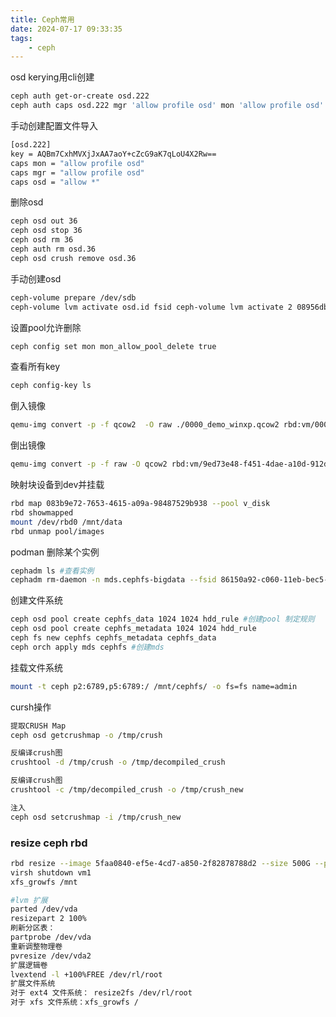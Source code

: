 ```yaml
---
title: Ceph常用
date: 2024-07-17 09:33:35
tags:
    - ceph
---
```


osd kerying用cli创建
```bash
ceph auth get-or-create osd.222
ceph auth caps osd.222 mgr 'allow profile osd' mon 'allow profile osd' osd 'allow *
```

手动创建配置文件导入
```bash
[osd.222]
key = AQBm7CxhMVXjJxAA7aoY+cZcG9aK7qLoU4X2Rw==
caps mon = "allow profile osd"
caps mgr = "allow profile osd"
caps osd = "allow *"
```

删除osd
```bash
ceph osd out 36
ceph osd stop 36
ceph osd rm 36
ceph auth rm osd.36
ceph osd crush remove osd.36
```

手动创建osd
```bash
ceph-volume prepare /dev/sdb
ceph-volume lvm activate osd.id fsid ceph-volume lvm activate 2 08956dbe-0b6e-4577-8b00-ada197a05ac9
```
设置pool允许删除
```bash
ceph config set mon mon_allow_pool_delete true  
```

查看所有key
```bash
ceph config-key ls  
```

倒入镜像
```bash
qemu-img convert -p -f qcow2  -O raw ./0000_demo_winxp.qcow2 rbd:vm/0000_demo_winxp
```

倒出镜像
```bash
qemu-img convert -p -f raw -O qcow2 rbd:vm/9ed73e48-f451-4dae-a10d-912de83dd028  ./xx_.qcow2
```

映射块设备到dev并挂载
```bash
rbd map 083b9e72-7653-4615-a09a-98487529b938 --pool v_disk
rbd showmapped   
mount /dev/rbd0 /mnt/data  
rbd unmap pool/images  
```
podman 删除某个实例
```bash
cephadm ls #查看实例  
cephadm rm-daemon -n mds.cephfs-bigdata --fsid 86150a92-c060-11eb-bec5-bc97e1b56fd1
```

创建文件系统
```bash
ceph osd pool create cephfs_data 1024 1024 hdd_rule #创建pool 制定规则  
ceph osd pool create cephfs_metadata 1024 1024 hdd_rule  
ceph fs new cephfs cephfs_metadata cephfs_data  
ceph orch apply mds cephfs #创建mds  
```

挂载文件系统
```bash
mount -t ceph p2:6789,p5:6789:/ /mnt/cephfs/ -o fs=fs name=admin
```

cursh操作
```bash
提取CRUSH Map  
ceph osd getcrushmap -o /tmp/crush

反编译crush图  
crushtool -d /tmp/crush -o /tmp/decompiled_crush

反编译crush图  
crushtool -c /tmp/decompiled_crush -o /tmp/crush_new

注入   
ceph osd setcrushmap -i /tmp/crush_new
```

### resize ceph rbd 
```bash
rbd resize --image 5faa0840-ef5e-4cd7-a850-2f82878788d2 --size 500G --pool vm
virsh shutdown vm1
xfs_growfs /mnt

#lvm 扩展
parted /dev/vda
resizepart 2 100%
刷新分区表：
partprobe /dev/vda
重新调整物理卷
pvresize /dev/vda2
扩展逻辑卷
lvextend -l +100%FREE /dev/rl/root
扩展文件系统
对于 ext4 文件系统： resize2fs /dev/rl/root
对于 xfs 文件系统：xfs_growfs /
```

